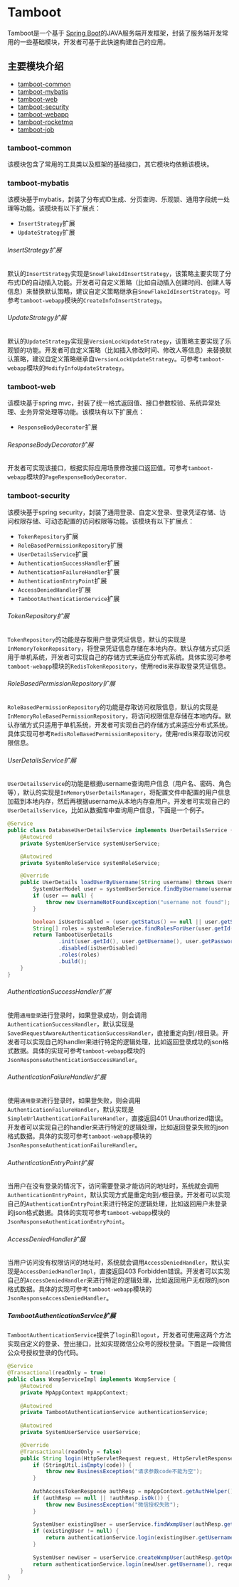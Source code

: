 # Tamboot
Tamboot是一个基于 [Spring Boot](https://spring.io/projects/spring-boot)的JAVA服务端开发框架，封装了服务端开发常用的一些基础模块，开发者可基于此快速构建自己的应用。

## 主要模块介绍

* [tamboot-common](#tamboot-common)
* [tamboot-mybatis](#tamboot-mybatis)
* [tamboot-web](#tamboot-web)
* [tamboot-security](#tamboot-security)
* [tamboot-webapp](#tamboot-webapp)
* [tamboot-rocketmq](#tamboot-rocketmq)
* [tamboot-job](#tamboot-job)

### tamboot-common
该模块包含了常用的工具类以及框架的基础接口，其它模块均依赖该模块。

### tamboot-mybatis
该模块基于mybatis，封装了分布式ID生成、分页查询、乐观锁、通用字段统一处理等功能。该模块有以下扩展点：
* `InsertStrategy`扩展
* `UpdateStrategy`扩展

###### InsertStrategy扩展
默认的`InsertStrategy`实现是`SnowFlakeIdInsertStrategy`，该策略主要实现了分布式ID的自动插入功能。开发者可自定义策略（比如自动插入创建时间、创建人等信息）来替换默认策略，建议自定义策略继承自`SnowFlakeIdInsertStrategy`。可参考`tamboot-webapp`模块的`CreateInfoInsertStrategy`。

###### UpdateStrategy扩展
默认的`UpdateStrategy`实现是`VersionLockUpdateStrategy`，该策略主要实现了乐观锁的功能。开发者可自定义策略（比如插入修改时间、修改人等信息）来替换默认策略，建议自定义策略继承自`VersionLockUpdateStrategy`。可参考`tamboot-webapp`模块的`ModifyInfoUpdateStrategy`。

### tamboot-web
该模块基于spring mvc，封装了统一格式返回值、接口参数校验、系统异常处理、业务异常处理等功能。该模块有以下扩展点：
* `ResponseBodyDecorator`扩展

###### ResponseBodyDecorator扩展
开发者可实现该接口，根据实际应用场景修改接口返回值。可参考`tamboot-webapp`模块的`PageResponseBodyDecorator`.

### tamboot-security
该模块基于spring security，封装了通用登录、自定义登录、登录凭证存储、访问权限存储、可动态配置的访问权限等功能。该模块有以下扩展点：
* `TokenRepository`扩展
* `RoleBasedPermissionRepository`扩展
* `UserDetailsService`扩展
* `AuthenticationSuccessHandler`扩展
* `AuthenticationFailureHandler`扩展
* `AuthenticationEntryPoint`扩展
* `AccessDeniedHandler`扩展
* `TambootAuthenticationService`扩展

###### TokenRepository扩展
`TokenRepository`的功能是存取用户登录凭证信息，默认的实现是`InMemoryTokenRepository`，将登录凭证信息存储在本地内存。默认存储方式只适用于单机系统，开发者可实现自己的存储方式来适应分布式系统。具体实现可参考`tamboot-webapp`模块的`RedisTokenRepository`，使用redis来存取登录凭证信息。

###### RoleBasedPermissionRepository扩展
`RoleBasedPermissionRepository`的功能是存取访问权限信息，默认的实现是`InMemoryRoleBasedPermissionRepository`，将访问权限信息存储在本地内存。默认存储方式只适用于单机系统，开发者可实现自己的存储方式来适应分布式系统。具体实现可参考`RedisRoleBasedPermissionRepository`，使用redis来存取访问权限信息。

###### UserDetailsService扩展
`UserDetailsService`的功能是根据username查询用户信息（用户名、密码、角色等），默认的实现是`InMemoryUserDetailsManager`，将配置文件中配置的用户信息加载到本地内存，然后再根据username从本地内存查用户。开发者可实现自己的`UserDetailsService`，比如从数据库中查询用户信息，下面是一个例子。
```java
@Service
public class DatabaseUserDetailsService implements UserDetailsService {
    @Autowired
    private SystemUserService systemUserService;

    @Autowired
    private SystemRoleService systemRoleService;

    @Override
    public UserDetails loadUserByUsername(String username) throws UsernameNotFoundException {
        SystemUserModel user = systemUserService.findByUsername(username);
        if (user == null) {
            throw new UsernameNotFoundException("username not found");
        }

        boolean isUserDisabled = (user.getStatus() == null || user.getStatus().equals(UserStatus.DISABLED));
        String[] roles = systemRoleService.findRolesForUser(user.getId());
        return TambootUserDetails
                .init(user.getId(), user.getUsername(), user.getPassword())
                .disabled(isUserDisabled)
                .roles(roles)
                .build();
    }
}
```

###### AuthenticationSuccessHandler扩展
使用`通用登录`进行登录时，如果登录成功，则会调用`AuthenticationSuccessHandler`，默认实现是`SavedRequestAwareAuthenticationSuccessHandler`，直接重定向到`/`根目录。开发者可以实现自己的handler来进行特定的逻辑处理，比如返回登录成功的json格式数据。具体的实现可参考`tamboot-webapp`模块的`JsonResponseAuthenticationSuccessHandler`。

###### AuthenticationFailureHandler扩展
使用`通用登录`进行登录时，如果登失败，则会调用`AuthenticationFailureHandler`，默认实现是`SimpleUrlAuthenticationFailureHandler`，直接返回401 Unauthorized错误。开发者可以实现自己的handler来进行特定的逻辑处理，比如返回登录失败的json格式数据。具体的实现可参考`tamboot-webapp`模块的`JsonResponseAuthenticationFailureHandler`。

###### AuthenticationEntryPoint扩展
当用户在没有登录的情况下，访问需要登录才能访问的地址时，系统就会调用`AuthenticationEntryPoint`，默认实现方式是重定向到`/`根目录。开发者可以实现自己的`AuthenticationEntryPoint`来进行特定的逻辑处理，比如返回用户未登录的json格式数据。具体的实现可参考`tamboot-webapp`模块的`JsonResponseAuthenticationEntryPoint`。

###### AccessDeniedHandler扩展
当用户访问没有权限访问的地址时，系统就会调用`AccessDeniedHandler`，默认实现是`AccessDeniedHandlerImpl`，直接返回403 Forbidden错误。开发者可以实现自己的`AccessDeniedHandler`来进行特定的逻辑处理，比如返回用户无权限的json格式数据。具体的实现可参考`tamboot-webapp`模块的`JsonResponseAccessDeniedHandler`。

##### TambootAuthenticationService扩展
`TambootAuthenticationService`提供了`login`和`logout`，开发者可使用这两个方法实现自定义的登录、登出接口，比如实现微信公众号的授权登录。下面是一段微信公众号授权登录的伪代码。
```java
@Service
@Transactional(readOnly = true)
public class WxmpServiceImpl implements WxmpService {
	@Autowired
	private MpAppContext mpAppContext;
	
	@Autowired
	private TambootAuthenticationService authenticationService;
	
	@Autowired
	private SystemUserService userService;	

	@Override
	@Transactional(readOnly = false)
	public String login(HttpServletRequest request, HttpServletResponse response, String code) {
		if (StringUtil.isEmpty(code)) {
			throw new BusinessException("请求参数code不能为空");
		}
		
		AuthAccessTokenResponse authResp = mpAppContext.getAuthHelper().fetchAuthAccessToken(code);
		if (authResp == null || !authResp.isOk()) {
			throw new BusinessException("微信授权失败");
		}
		
		SystemUser existingUser = userService.findWxmpUser(authResp.getOpenId());
		if (existingUser != null) {
			return authenticationService.login(existingUser.getUsername(), request, response);
		}
		
		SystemUser newUser = userService.createWxmpUser(authResp.getOpenId);
		return authenticationService.login(newUser.getUsername(), request, response);
	}
}
```

